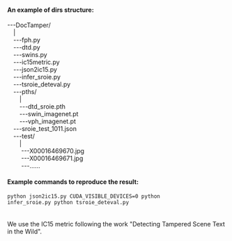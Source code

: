 #### An example of dirs structure: <Br/>

---DocTamper/ <Br/>
&emsp;| <Br/>
&emsp;---fph.py <Br/>
&emsp;---dtd.py <Br/>
&emsp;---swins.py <Br/>
&emsp;---ic15metric.py <Br/>
&emsp;---json2ic15.py <Br/>
&emsp;---infer_sroie.py <Br/>
&emsp;---tsroie_deteval.py <Br/>
&emsp;---pths/ <Br/>
&emsp;&emsp;| <Br/>
&emsp;&emsp;---dtd_sroie.pth <Br/>
&emsp;&emsp;---swin_imagenet.pt <Br/>
&emsp;&emsp;---vph_imagenet.pt <Br/>
&emsp;---sroie_test_1011.json <Br/>
&emsp;---test/ <Br/>
&emsp;&emsp;| <Br/>
&emsp;&emsp; ---X00016469670.jpg <Br/>
&emsp;&emsp; ---X00016469671.jpg <Br/>
&emsp;&emsp; ---...... <Br/>
      
#### Example commands to reproduce the result: <Br/>

<code>python json2ic15.py
CUDA_VISIBLE_DEVICES=0 python infer_sroie.py
python tsroie_deteval.py
</code>
</Br></Br></Br>
We use the IC15 metric following the work "Detecting Tampered Scene Text in the Wild".
